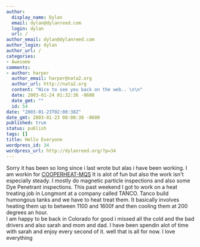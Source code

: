 ```yaml
---
author:
  display_name: Dylan
  email: dylan@dylanreed.com
  login: dylan
  url: /
author_email: dylan@dylanreed.com
author_login: dylan
author_url: /
categories:
- Awesome
comments:
- author: harper
  author_email: harper@nata2.org
  author_url: http://nata2.org
  content: "Nice to see you back on the web.. \n\n"
  date: 2003-01-24 01:32:36 -0600
  date_gmt: ""
  id: 54
date: "2003-01-23T02:00:38Z"
date_gmt: 2003-01-23 08:00:38 -0600
published: true
status: publish
tags: []
title: Hello Everyone
wordpress_id: 34
wordpress_url: http://dylanreed.org/?p=34
---
```


Sorry it has been so long since i last wrote but alas i have been working. I am workin for [COOPERHEAT-MQS][1] It is alot of fun but also the work isn't especially steady. I mostly do magnetic particle inspections and also some Dye Penetrant inspections. This past weekend I got to work on a heat treating job in Longmont at a company called TANCO. Tanco build humongous tanks and we have to heat treat them. It basically involves heating them up to between 1100 and 1600f and then cooling them at 200 degrees an hour.  
I am happy to be back in Colorado for good i missed all the cold and the bad drivers and also sarah and mom and dad. I have been spendin alot of time with sarah and enjoy every second of it. well that is all for now. I love everything

   [1]: http://www.cooperheat-mqs.com


